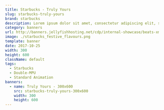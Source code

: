 ```yaml
---
title: Starbucks - Truly Yours
slug: starbucks-truly-yours
brand: starbucks
description: Lorem ipsum dolor sit amet, consectetur adipiscing elit, sed do eiusmod tempor incididunt ut labore et dolore magna aliqua.
category: banners
url: http://banners.jellyfishhosting.net/cdp/internal-showcase/beats-xmas-selector/#970x250-v1
image: ./starbucks_festive_flavours.png
template: banner
date: 2017-10-25
width: 300
height: 600
className: default
tags:
  - Starbucks
  - Double-MPU
  - Standard Animation
banners:
  - name: Truly Yours - 300x600
    src: starbucks-truly-yours-300x600
    width: 300
    height: 600
---
```

